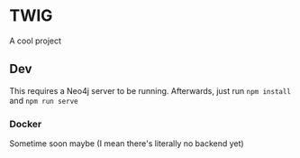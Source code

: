# TWIG

A cool project

## Dev

This requires a Neo4j server to be running. 
Afterwards, just run `npm install` and `npm run serve`


### Docker

Sometime soon maybe (I mean there's literally no backend yet)